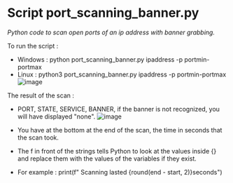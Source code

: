 # Script port_scanning_banner.py

_Python code to scan open ports of an ip address with banner grabbing._

To run the script :
- Windows : python port_scanning_banner.py ipaddress -p portmin-portmax
- Linux : python3 port_scanning_banner.py ipaddress -p portmin-portmax 
![image](https://user-images.githubusercontent.com/85711559/175503351-7b883a42-c998-49c9-8797-3d9092e9792e.png)


The result of the scan :
- PORT, STATE, SERVICE, BANNER, if the banner is not recognized, you will have displayed "none".
![image](https://user-images.githubusercontent.com/85711559/175503486-71e9fca3-0d84-42fb-a4be-7abde8164228.png)

- You have at the bottom at the end of the scan, the time in seconds that the scan took.
- The f in front of the strings tells Python to look at the values inside {} and replace them with the values of the variables if they exist.
- For example : print(f" Scanning lasted {round(end - start, 2)}seconds")
